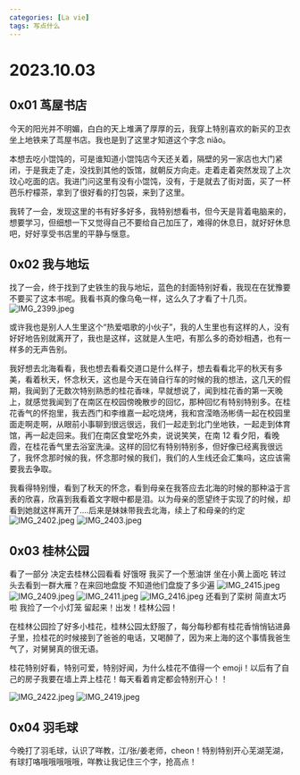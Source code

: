 ```yaml
---
categories: [La vie]
tags: 写点什么
---
```


# 2023.10.03

## 0x01 茑屋书店

今天的阳光并不明媚，白白的天上堆满了厚厚的云，我穿上特别喜欢的新买的卫衣坐上地铁来了茑屋书店。我也是到了这里才知道这个字念 niǎo。

本想去吃小馄饨的，可是谁知道小馄饨店今天还关着，隔壁的另一家店也大门紧闭，于是我走了走，没找到其他的饭馆，就朝反方向走。走着走着突然发现了上次玟心吃面的店。我进门问这里有没有小馄饨，没有，于是就去了街对面，买了一杯芭乐柠檬茶，拿到了很好看的打包袋，来到了这里。

我转了一会，发现这里的书有好多好多，我特别想看书，但今天是背着电脑来的，想要学习，但细想一下又觉得自己不要给自己加压了，难得的休息日，就好好休息吧，好好享受书店里的平静与惬意。

## 0x02 我与地坛

找了一会，终于找到了史铁生的我与地坛，蓝色的封面特别好看，我现在在犹豫要不要买了这本书呢。我看书真的像乌龟一样，这么久了才看了十几页。
![IMG_2399.jpeg](https://s2.loli.net/2023/10/04/v1jKlp7ygmDMtoU.jpg)

或许我也是别人人生里这个“热爱唱歌的小伙子”，我的人生里也有这样的人，没有好好地告别就离开了，我也是这样，这就是人生吧，有那么多的奇妙相遇，也有一样多的无声告别。

我好想去北海看看，我也想去看看交道口是什么样子，想去看看北平的秋天有多美，看着秋天，怀念秋天，这也是今天在骑自行车的时候的我的想法，这几天的假期，我闻到了无数次特别熟悉的桂花香味，早就想说了，闻到桂花香的第一天晚上，就感觉我闻到了在南区在校园傍晚散步的回忆，那种回忆有特别特别多。在桂花香气的怀抱里，我去西门和李维嘉一起吃烧烤，我和宫滢皓汤彬倩一起在校园里面走啊走啊，从眼前小事聊到很远很远，我们一起走到北门坐地铁，一起走到体育馆，再一起走回来。我们在南区食堂吃外卖，说说笑笑，在南 12 看夕阳，看晚霞，在桂花香气里去浴室洗澡。这样的回忆有特别特别多，但好像已经离我很远了，我怀念那时候的我，怀念那时候的我们，我们的人生线还会汇集吗，这应该需要我去争取。

我看得特别慢，看到了秋天的怀念，看到母亲在我答应去北海的时候的那种溢于言表的欣喜，欣喜到我看着文字眼中都是泪。以为母亲的愿望终于实现了的时候，却看到她就这样离开了….后来是妹妹带我去北海，续上了和母亲的约定
![IMG_2402.jpeg](https://s2.loli.net/2023/10/04/gvL6DP4Yh7eFKkw.jpg)
![IMG_2403.jpeg](https://s2.loli.net/2023/10/04/hnEI2rLC8SlzmVB.jpg)

## 0x03 桂林公园

看了一部分 决定去桂林公园看看 好饿呀 我买了一个葱油饼 坐在小黄上面吃 转过头去看到一群大雁？在来回地盘旋 不知道他们盘旋了多少遍
![IMG_2415.jpeg](https://s2.loli.net/2023/10/04/ktEGwySovpFxqPB.jpg)
![IMG_2409.jpeg](https://s2.loli.net/2023/10/04/Sok9nC8jReMHXiQ.jpg)
![IMG_2411.jpeg](https://s2.loli.net/2023/10/04/2Eqal3DO9fCmbGe.jpg)
![IMG_2416.jpeg](https://s2.loli.net/2023/10/04/IQOHVRDTKSBg85z.jpg)
还看到了栾树 简直太巧啦 我捡了一个小灯笼 留起来！出发！桂林公园！

在桂林公园捡了好多小桂花，桂林公园太舒服了，每分每秒都有桂花香悄悄钻进鼻子里，捡桂花的时候接到了爸爸的电话，又喝醉了，因为来上海的这个事情我爸生气了，对舅舅真的很无语。

桂花特别好看，特别可爱，特别好闻，为什么桂花不值得一个 emoji！以后有了自己的房子我要在墙上弄上桂花！每天看着肯定都会特别开心！！

![IMG_2422.jpeg](https://s2.loli.net/2023/10/04/u21laPJvbrQYfm7.jpg)
![IMG_2419.jpeg](https://s2.loli.net/2023/10/04/WN8RPFuAHrbtqsJ.jpg)

## 0x04 羽毛球

今晚打了羽毛球，认识了咩教，江/张/姜老师，cheon！特别特别开心芜湖芜湖，有球打咯哦哦哦哦哦，咩教让我记住三个字，抢高点！
